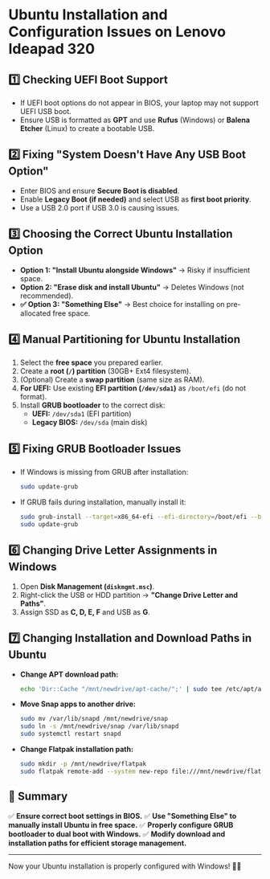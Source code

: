 # Ubuntu Installation and Configuration Issues on Lenovo Ideapad 320

## 1️⃣ Checking UEFI Boot Support
- If UEFI boot options do not appear in BIOS, your laptop may not support UEFI USB boot.
- Ensure USB is formatted as **GPT** and use **Rufus** (Windows) or **Balena Etcher** (Linux) to create a bootable USB.

## 2️⃣ Fixing "System Doesn't Have Any USB Boot Option"
- Enter BIOS and ensure **Secure Boot is disabled**.
- Enable **Legacy Boot (if needed)** and select USB as **first boot priority**.
- Use a USB 2.0 port if USB 3.0 is causing issues.

## 3️⃣ Choosing the Correct Ubuntu Installation Option
- **Option 1: "Install Ubuntu alongside Windows"** → Risky if insufficient space.
- **Option 2: "Erase disk and install Ubuntu"** → Deletes Windows (not recommended).
- **✅ Option 3: "Something Else"** → Best choice for installing on pre-allocated free space.

## 4️⃣ Manual Partitioning for Ubuntu Installation
1. Select the **free space** you prepared earlier.
2. Create a **root (`/`) partition** (30GB+ Ext4 filesystem).
3. (Optional) Create a **swap partition** (same size as RAM).
4. **For UEFI:** Use existing **EFI partition (`/dev/sda1`)** as `/boot/efi` (do not format).
5. Install **GRUB bootloader** to the correct disk:
   - **UEFI:** `/dev/sda1` (EFI partition)
   - **Legacy BIOS:** `/dev/sda` (main disk)

## 5️⃣ Fixing GRUB Bootloader Issues
- If Windows is missing from GRUB after installation:
  ```bash
  sudo update-grub
  ```
- If GRUB fails during installation, manually install it:
  ```bash
  sudo grub-install --target=x86_64-efi --efi-directory=/boot/efi --bootloader-id=ubuntu
  sudo update-grub
  ```

## 6️⃣ Changing Drive Letter Assignments in Windows
1. Open **Disk Management (`diskmgmt.msc`)**.
2. Right-click the USB or HDD partition → **"Change Drive Letter and Paths"**.
3. Assign SSD as **C, D, E, F** and USB as **G**.

## 7️⃣ Changing Installation and Download Paths in Ubuntu
- **Change APT download path:**
  ```bash
  echo 'Dir::Cache "/mnt/newdrive/apt-cache/";' | sudo tee /etc/apt/apt.conf.d/02cache
  ```
- **Move Snap apps to another drive:**
  ```bash
  sudo mv /var/lib/snapd /mnt/newdrive/snap
  sudo ln -s /mnt/newdrive/snap /var/lib/snapd
  sudo systemctl restart snapd
  ```
- **Change Flatpak installation path:**
  ```bash
  sudo mkdir -p /mnt/newdrive/flatpak
  sudo flatpak remote-add --system new-repo file:///mnt/newdrive/flatpak
  ```

## 🚀 Summary
✅ **Ensure correct boot settings in BIOS.**
✅ **Use "Something Else" to manually install Ubuntu in free space.**
✅ **Properly configure GRUB bootloader to dual boot with Windows.**
✅ **Modify download and installation paths for efficient storage management.**

---
Now your Ubuntu installation is properly configured with Windows! 🎯🔥
